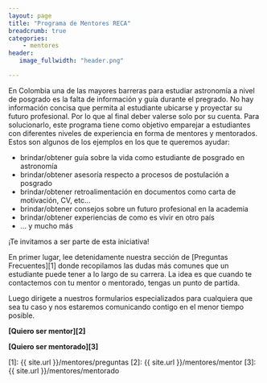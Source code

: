 ```yaml
---
layout: page
title: "Programa de Mentores RECA"
breadcrumb: true
categories:
    - mentores
header:
   image_fullwidth: "header.png"

---
```


En Colombia una de las mayores barreras para estudiar astronomía a nivel de posgrado es la falta de información y guía durante el pregrado. No hay información concisa que permita al estudiante ubicarse y proyectar su futuro profesional. Por lo que al final deber valerse solo por su cuenta. Para solucionarlo, este programa tiene como objetivo emparejar a estudiantes con diferentes niveles de experiencia en forma de mentores y mentorados. Estos son algunos de los ejemplos en los que te queremos ayudar:

* brindar/obtener guía sobre la vida como estudiante de posgrado en astronomía
* brindar/obtener asesoría respecto a procesos de postulación a posgrado
* brindar/obtener retroalimentación en documentos como carta de motivación, CV, etc...
* brindar/obtener consejos sobre un futuro profesional en la academia
* brindar/obtener experiencias de como es vivir en otro país
* ... y mucho más

¡Te invitamos a ser parte de esta iniciativa!

En primer lugar, lee detenidamente nuestra sección de [Preguntas Frecuentes][1] donde recopilamos las dudas más comunes que un estudiante puede tener a lo largo de su carrera. La idea es que cuando te contactemos con tu mentor o mentorado, tengas un punto de partida.

Luego dirigete a nuestros formularios especializados para cualquiera que sea tu caso y nos estaremos comunicando contigo en el menor tiempo posible. 

**[Quiero ser mentor][2]** 

**[Quiero ser mentorado][3]**


 [1]: {{ site.url }}/mentores/preguntas
 [2]: {{ site.url }}/mentores/mentor
 [3]: {{ site.url }}/mentores/mentorado